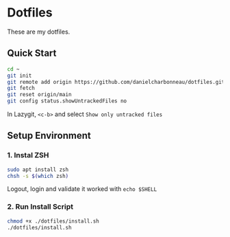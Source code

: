# Dotfiles

These are my dotfiles.

## Quick Start

```bash
cd ~
git init
git remote add origin https://github.com/danielcharbonneau/dotfiles.git
git fetch
git reset origin/main
git config status.showUntrackedFiles no
```

In Lazygit, `<c-b>` and select `Show only untracked files`

## Setup Environment

### 1. Instal ZSH

```bash
sudo apt install zsh
chsh -s $(which zsh)
```

Logout, login and validate it worked with `echo $SHELL`

### 2. Run Install Script

```bash
chmod +x ./dotfiles/install.sh
./dotfiles/install.sh
```

